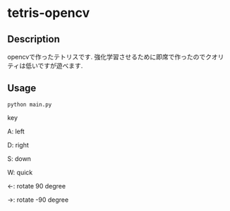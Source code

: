 # tetris-opencv

## Description
opencvで作ったテトリスです. 強化学習させるために即席で作ったのでクオリティは低いですが遊べます.

## Usage
`python main.py`


key

A: left

D: right

S: down

W: quick

←: rotate 90 degree

→: rotate -90 degree
